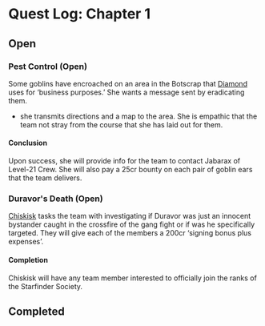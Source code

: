 # Quest Log: Chapter 1

## Open

### Pest Control (Open)

Some goblins have encroached on an area in the Botscrap that [Diamond](../KeyNPCs/diamond.md) uses for ‘business purposes.’ She wants a message sent by eradicating them.
- she transmits directions and a map to the area. She is empathic that the team not stray from the course that she has laid out for them.

#### Conclusion

Upon success, she will provide info for the team to contact Jabarax of Level-21 Crew. She will also pay a 25cr bounty on each pair of goblin ears that the team delivers.

### Duravor's Death (Open)

[Chiskisk](../KeyNPCs/chiskisk.md) tasks the team with investigating if Duravor was just an innocent bystander caught in the crossfire of the gang fight or if was he specifically targeted. They will give each of the members a 200cr ‘signing bonus plus expenses’.

#### Completion

Chiskisk will have any team member interested to officially join the ranks of the Starfinder Society.
	

## Completed

